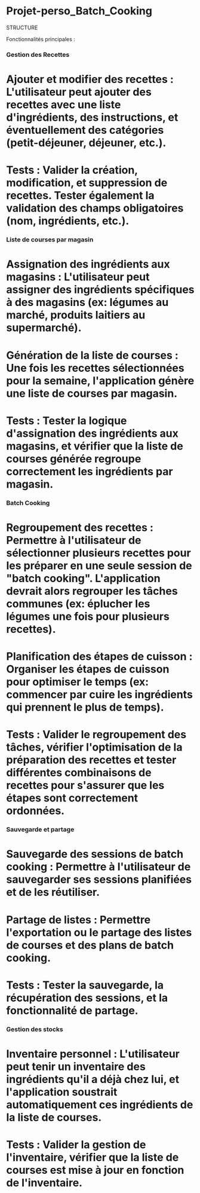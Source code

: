 # Projet-perso_Batch_Cooking
STRUCTURE

Fonctionnalités principales :

### Gestion des Recettes ###
  # Ajouter et modifier des recettes : L'utilisateur peut ajouter des recettes avec une liste d'ingrédients, des instructions, et éventuellement des catégories (petit-déjeuner, déjeuner, etc.).
  # Tests : Valider la création, modification, et suppression de recettes. Tester également la validation des champs obligatoires (nom, ingrédients, etc.).

### Liste de courses par magasin ### 
  # Assignation des ingrédients aux magasins : L'utilisateur peut assigner des ingrédients spécifiques à des magasins (ex: légumes au marché, produits laitiers au supermarché).
  # Génération de la liste de courses : Une fois les recettes sélectionnées pour la semaine, l'application génère une liste de courses par magasin.
  # Tests : Tester la logique d'assignation des ingrédients aux magasins, et vérifier que la liste de courses générée regroupe correctement les ingrédients par magasin.

### Batch Cooking ### 
  # Regroupement des recettes : Permettre à l'utilisateur de sélectionner plusieurs recettes pour les préparer en une seule session de "batch cooking". L'application devrait alors regrouper les tâches communes (ex: éplucher les légumes une fois pour plusieurs recettes).
  # Planification des étapes de cuisson : Organiser les étapes de cuisson pour optimiser le temps (ex: commencer par cuire les ingrédients qui prennent le plus de temps).
  # Tests : Valider le regroupement des tâches, vérifier l'optimisation de la préparation des recettes et tester différentes combinaisons de recettes pour s'assurer que les étapes sont correctement ordonnées.

### Sauvegarde et partage ### 
  # Sauvegarde des sessions de batch cooking : Permettre à l'utilisateur de sauvegarder ses sessions planifiées et de les réutiliser.
  # Partage de listes : Permettre l'exportation ou le partage des listes de courses et des plans de batch cooking.
  # Tests : Tester la sauvegarde, la récupération des sessions, et la fonctionnalité de partage.

### Gestion des stocks ### 
  # Inventaire personnel : L'utilisateur peut tenir un inventaire des ingrédients qu'il a déjà chez lui, et l'application soustrait automatiquement ces ingrédients de la liste de courses.
  # Tests : Valider la gestion de l'inventaire, vérifier que la liste de courses est mise à jour en fonction de l'inventaire.
